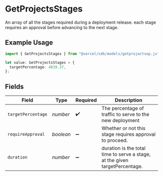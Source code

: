 # GetProjectsStages

An array of all the stages required during a deployment release. each stage requires an approval before advancing to the next stage.

## Example Usage

```typescript
import { GetProjectsStages } from "@vercel/sdk/models/getprojectsop.js";

let value: GetProjectsStages = {
  targetPercentage: 4839.37,
};
```

## Fields

| Field                                                                       | Type                                                                        | Required                                                                    | Description                                                                 |
| --------------------------------------------------------------------------- | --------------------------------------------------------------------------- | --------------------------------------------------------------------------- | --------------------------------------------------------------------------- |
| `targetPercentage`                                                          | *number*                                                                    | :heavy_check_mark:                                                          | The percentage of traffic to serve to the new deployment                    |
| `requireApproval`                                                           | *boolean*                                                                   | :heavy_minus_sign:                                                          | Whether or not this stage requires approval to proceed.                     |
| `duration`                                                                  | *number*                                                                    | :heavy_minus_sign:                                                          | duration is the total time to serve a stage, at the given targetPercentage. |